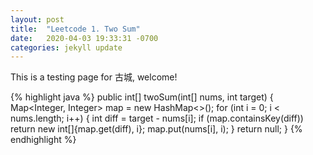 ```yaml
---
layout: post
title:  "Leetcode 1. Two Sum"
date:   2020-04-03 19:33:31 -0700
categories: jekyll update
---
```

This is a testing page for 古城, welcome!

{% highlight java %}
    public int[] twoSum(int[] nums, int target) {
        Map<Integer, Integer> map = new HashMap<>();
        for (int i = 0; i < nums.length; i++) {
            int diff = target - nums[i];
            if (map.containsKey(diff)) return new int[]{map.get(diff), i};
            map.put(nums[i], i);
        }
        return null;
    }
{% endhighlight %}

